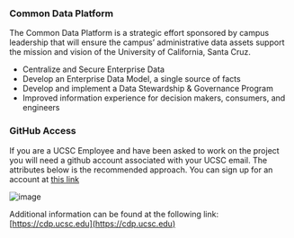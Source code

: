 ### Common Data Platform

The Common Data Platform is a strategic effort sponsored by campus leadership that will ensure the campus’ administrative data assets support the mission and vision of the University of California, Santa Cruz.  

* Centralize and Secure Enterprise Data
* Develop an Enterprise Data Model, a single source of facts
* Develop and implement a Data Stewardship & Governance Program
* Improved information experience for decision makers, consumers, and engineers

### GitHub Access
If you are a UCSC Employee and have been asked to work on the project you will need a github account associated with your UCSC email. The attributes below is the recommended approach.  You can sign up for an account at [this link](https://github.com/signup)

![image](https://user-images.githubusercontent.com/15661467/208491859-44f587a1-cd90-4e40-8361-d7431c4936ae.png)



Additional information can be found at the following link: [https://cdp.ucsc.edu](https://cdp.ucsc.edu)
